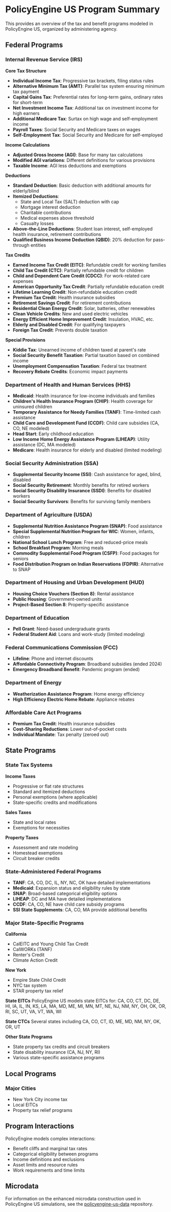 # PolicyEngine US Program Summary

This provides an overview of the tax and benefit programs modeled in PolicyEngine US, organized by administering agency.

## Federal Programs

### Internal Revenue Service (IRS)

**Core Tax Structure**
- **Individual Income Tax**: Progressive tax brackets, filing status rules
- **Alternative Minimum Tax (AMT)**: Parallel tax system ensuring minimum tax payment
- **Capital Gains Tax**: Preferential rates for long-term gains, ordinary rates for short-term
- **Net Investment Income Tax**: Additional tax on investment income for high earners
- **Additional Medicare Tax**: Surtax on high wage and self-employment income
- **Payroll Taxes**: Social Security and Medicare taxes on wages
- **Self-Employment Tax**: Social Security and Medicare for self-employed

**Income Calculations**
- **Adjusted Gross Income (AGI)**: Base for many tax calculations
- **Modified AGI variations**: Different definitions for various provisions
- **Taxable Income**: AGI less deductions and exemptions

**Deductions**
- **Standard Deduction**: Basic deduction with additional amounts for elderly/blind
- **Itemized Deductions**: 
  - State and Local Tax (SALT) deduction with cap
  - Mortgage interest deduction
  - Charitable contributions
  - Medical expenses above threshold
  - Casualty losses
- **Above-the-Line Deductions**: Student loan interest, self-employed health insurance, retirement contributions
- **Qualified Business Income Deduction (QBID)**: 20% deduction for pass-through entities

**Tax Credits**
- **Earned Income Tax Credit (EITC)**: Refundable credit for working families
- **Child Tax Credit (CTC)**: Partially refundable credit for children
- **Child and Dependent Care Credit (CDCC)**: For work-related care expenses
- **American Opportunity Tax Credit**: Partially refundable education credit
- **Lifetime Learning Credit**: Non-refundable education credit
- **Premium Tax Credit**: Health insurance subsidies
- **Retirement Savings Credit**: For retirement contributions
- **Residential Clean Energy Credit**: Solar, batteries, other renewables
- **Clean Vehicle Credits**: New and used electric vehicles
- **Energy Efficient Home Improvement Credit**: Insulation, HVAC, etc.
- **Elderly and Disabled Credit**: For qualifying taxpayers
- **Foreign Tax Credit**: Prevents double taxation

**Special Provisions**
- **Kiddie Tax**: Unearned income of children taxed at parent's rate
- **Social Security Benefit Taxation**: Partial taxation based on combined income
- **Unemployment Compensation Taxation**: Federal tax treatment
- **Recovery Rebate Credits**: Economic impact payments

### Department of Health and Human Services (HHS)

- **Medicaid**: Health insurance for low-income individuals and families
- **Children's Health Insurance Program (CHIP)**: Health coverage for uninsured children
- **Temporary Assistance for Needy Families (TANF)**: Time-limited cash assistance
- **Child Care and Development Fund (CCDF)**: Child care subsidies (CA, CO, NE modeled)
- **Head Start**: Early childhood education
- **Low Income Home Energy Assistance Program (LIHEAP)**: Utility assistance (DC, MA modeled)
- **Medicare**: Health insurance for elderly and disabled (limited modeling)

### Social Security Administration (SSA)

- **Supplemental Security Income (SSI)**: Cash assistance for aged, blind, disabled
- **Social Security Retirement**: Monthly benefits for retired workers
- **Social Security Disability Insurance (SSDI)**: Benefits for disabled workers
- **Social Security Survivors**: Benefits for surviving family members

### Department of Agriculture (USDA)

- **Supplemental Nutrition Assistance Program (SNAP)**: Food assistance
- **Special Supplemental Nutrition Program for WIC**: Women, infants, children
- **National School Lunch Program**: Free and reduced-price meals
- **School Breakfast Program**: Morning meals
- **Commodity Supplemental Food Program (CSFP)**: Food packages for seniors
- **Food Distribution Program on Indian Reservations (FDPIR)**: Alternative to SNAP

### Department of Housing and Urban Development (HUD)

- **Housing Choice Vouchers (Section 8)**: Rental assistance
- **Public Housing**: Government-owned units
- **Project-Based Section 8**: Property-specific assistance

### Department of Education

- **Pell Grant**: Need-based undergraduate grants
- **Federal Student Aid**: Loans and work-study (limited modeling)

### Federal Communications Commission (FCC)

- **Lifeline**: Phone and internet discounts
- **Affordable Connectivity Program**: Broadband subsidies (ended 2024)
- **Emergency Broadband Benefit**: Pandemic program (ended)

### Department of Energy

- **Weatherization Assistance Program**: Home energy efficiency
- **High Efficiency Electric Home Rebate**: Appliance rebates

### Affordable Care Act Programs

- **Premium Tax Credit**: Health insurance subsidies
- **Cost-Sharing Reductions**: Lower out-of-pocket costs
- **Individual Mandate**: Tax penalty (zeroed out)

## State Programs

### State Tax Systems

**Income Taxes**
- Progressive or flat rate structures
- Standard and itemized deductions
- Personal exemptions (where applicable)
- State-specific credits and modifications

**Sales Taxes**
- State and local rates
- Exemptions for necessities

**Property Taxes**
- Assessment and rate modeling
- Homestead exemptions
- Circuit breaker credits

### State-Administered Federal Programs

- **TANF**: CA, CO, DC, IL, NY, NC, OK have detailed implementations
- **Medicaid**: Expansion status and eligibility rules by state
- **SNAP**: Broad-based categorical eligibility options
- **LIHEAP**: DC and MA have detailed implementations
- **CCDF**: CA, CO, NE have child care subsidy programs
- **SSI State Supplements**: CA, CO, MA provide additional benefits

### Major State-Specific Programs

**California**
- CalEITC and Young Child Tax Credit
- CalWORKs (TANF)
- Renter's Credit
- Climate Action Credit

**New York**
- Empire State Child Credit
- NYC tax system
- STAR property tax relief

**State EITCs**
PolicyEngine US models state EITCs for: CA, CO, CT, DC, DE, HI, IA, IL, IN, KS, LA, MA, MD, ME, MI, MN, MT, NE, NJ, NM, NY, OH, OK, OR, RI, SC, UT, VA, VT, WA, WI

**State CTCs**
Several states including CA, CO, CT, ID, ME, MD, NM, NY, OK, OR, UT

**Other State Programs**
- State property tax credits and circuit breakers
- State disability insurance (CA, NJ, NY, RI)
- Various state-specific assistance programs

## Local Programs

### Major Cities
- New York City income tax
- Local EITCs
- Property tax relief programs

## Program Interactions

PolicyEngine models complex interactions:
- Benefit cliffs and marginal tax rates
- Categorical eligibility between programs
- Income definitions and exclusions
- Asset limits and resource rules
- Work requirements and time limits

## Microdata

For information on the enhanced microdata construction used in PolicyEngine US simulations, see the [policyengine-us-data](https://github.com/PolicyEngine/policyengine-us-data) repository.
